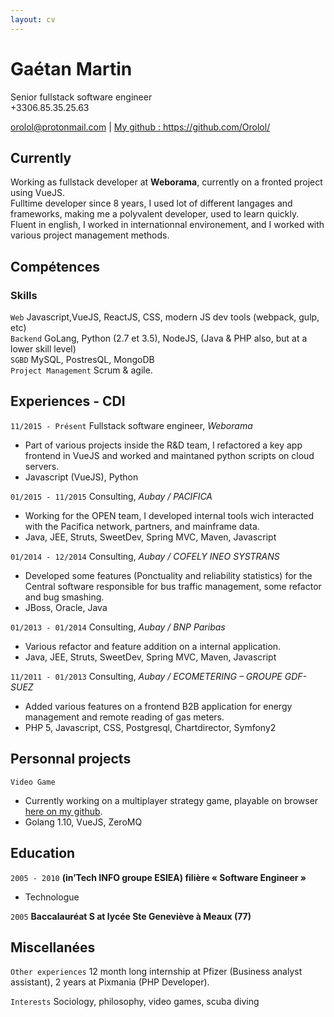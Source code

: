 ```yaml
---
layout: cv
---
```


# Gaétan Martin
Senior fullstack software engineer    
+3306.85.35.25.63

<div id="webaddress">
<a href="mailto:orolol@protonmail.com">orolol@protonmail.com</a>
| <a href="https://github.com/Orolol/">My github : https://github.com/Orolol/</a>
</div>

## Currently

Working as fullstack developer at **Weborama**, currently on a fronted project using VueJS.  
Fulltime developer since 8 years, I used lot of different langages and frameworks, making me a polyvalent developer, used to learn quickly. Fluent in english, I worked in internationnal environement, and I worked with various project management methods.

## Compétences

### Skills

`Web` Javascript,VueJS, ReactJS, CSS, modern JS dev tools (webpack, gulp, etc)  
`Backend` GoLang, Python (2.7 et 3.5), NodeJS, (Java & PHP also, but at a lower skill level)  
`SGBD` MySQL, PostresQL, MongoDB  
`Project Management` Scrum & agile.

## Experiences - CDI

`11/2015 - Présent`
Fullstack software engineer, *Weborama*  
* Part of various projects inside the R&D team, I refactored a key app frontend in VueJS and worked and maintaned python scripts on cloud servers.
* Javascript (VueJS), Python  

`01/2015 - 11/2015`
Consulting, *Aubay / PACIFICA*  
* Working for the OPEN team, I developed internal tools wich interacted with the Pacifica network, partners, and mainframe data.
* Java, JEE, Struts, SweetDev, Spring MVC, Maven, Javascript  

`01/2014 - 12/2014`
Consulting, *Aubay / COFELY INEO SYSTRANS*  
* Developed some features (Ponctuality and reliability statistics) for the Central software responsible for bus traffic management, some refactor and bug smashing.
* JBoss, Oracle, Java  

`01/2013 - 01/2014`
Consulting, *Aubay / BNP Paribas*  
* Various refactor and feature addition on a internal application.
* Java, JEE, Struts, SweetDev, Spring MVC, Maven, Javascript  

`11/2011 - 01/2013` 
Consulting, *Aubay / ECOMETERING – GROUPE GDF-SUEZ*  
* Added various features on a frontend B2B application for energy management and remote reading of gas meters.
* PHP 5, Javascript, CSS, Postgresql, Chartdirector, Symfony2  

## Personnal projects

`Video Game`
* Currently working on a multiplayer strategy game, playable on browser [here on my github](https://github.com/Orolol/gogame).
* Golang 1.10, VueJS, ZeroMQ

## Education

`2005 - 2010`
__(in’Tech INFO groupe ESIEA) filière « Software Engineer »__

- Technologue

`2005`
__Baccalauréat S at lycée Ste Geneviève à Meaux (77)__


## Miscellanées

`Other experiences`
12 month long internship at Pfizer (Business analyst assistant), 2 years at Pixmania (PHP Developer).  

`Interests`
Sociology, philosophy, video games, scuba diving





